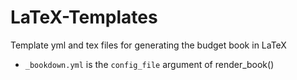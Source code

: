 # LaTeX-Templates
Template yml and tex files for generating the budget book in LaTeX

- `_bookdown.yml` is the `config_file` argument of render_book()

